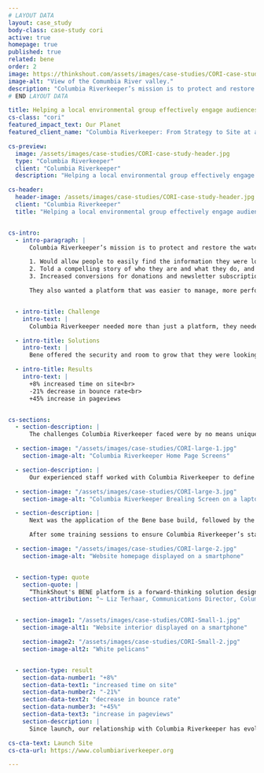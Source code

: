 ```yaml
---
# LAYOUT DATA
layout: case_study
body-class: case-study cori
active: true
homepage: true
published: true
related: bene
order: 2
image: https://thinkshout.com/assets/images/case-studies/CORI-case-study-header.jpg
image-alt: "View of the Comumbia River valley."
description: "Columbia Riverkeeper’s mission is to protect and restore the water quality of the Columbia River and all life connected to it, from the headwaters to the Pacific Ocean."
# END LAYOUT DATA

title: Helping a local environmental group effectively engage audiences
cs-class: "cori"
featured_impact_text: Our Planet
featured_client_name: "Columbia Riverkeeper: From Strategy to Site at a Fraction of the Cost"

cs-preview:
  image: /assets/images/case-studies/CORI-case-study-header.jpg
  type: "Columbia Riverkeeper"
  client: "Columbia Riverkeeper"
  description: "Helping a local environmental group effectively engage audiences"

cs-header:
  header-image: /assets/images/case-studies/CORI-case-study-header.jpg
  client: "Columbia Riverkeeper"
  title: "Helping a local environmental group effectively engage audiences"


cs-intro:
  - intro-paragraph: |
      Columbia Riverkeeper’s mission is to protect and restore the water quality of the Columbia River and all life connected to it, from the headwaters to the Pacific Ocean. Their previous website lacked intuitive navigation, and no longer reflected the organization’s brand. They desperately needed a site that did the following three things:

      1. Would allow people to easily find the information they were looking for,
      2. Told a compelling story of who they are and what they do, and
      3. Increased conversions for donations and newsletter subscriptions

      They also wanted a platform that was easier to manage, more performant, and secure. Bene was the perfect solution to address all of these points.


  - intro-title: Challenge
    intro-text: |
      Columbia Riverkeeper needed more than just a platform, they needed the strategic expertise and ongoing support to craft compelling calls to action and tell their story.

  - intro-title: Solutions
    intro-text: |
      Bene offered the security and room to grow that they were looking for in a platform, coupled with the strategic and design support from a team ready to spring into action.

  - intro-title: Results
    intro-text: |
      +8% increased time on site<br>
      -21% decrease in bounce rate<br>
      +45% increase in pageviews


cs-sections:
  - section-description: |
      The challenges Columbia Riverkeeper faced were by no means unique to nonprofits (big or small), however, content strategy and design support doesn’t just come with the wiki or FAQs of an out of the box solution. They required the discovery process, strategic direction, and design skills that comes with a high budget website redesign, but they needed it for a fraction of the cost.

  - section-image: "/assets/images/case-studies/CORI-large-1.jpg"
    section-image-alt: "Columbia Riverkeeper Home Page Screens"

  - section-description: |
      Our experienced staff worked with Columbia Riverkeeper to define and prioritize their target audiences, their motivations, and how to structure content on their site to keep those audiences coming back and engaged.

  - section-image: "/assets/images/case-studies/CORI-large-3.jpg"
    section-image-alt: "Columbia Riverkeeper Brealing Screen on a laptop"

  - section-description: |
      Next was the application of the Bene base build, followed by the implementation of Columbia Riverkeeper’s design. We also provided template theming for Salsa, (their CRM system and Email Service Provider) to ensure continuity for the end user when they completed petitions or other actions on their site.

      After some training sessions to ensure Columbia Riverkeeper’s staff was set up for success in using and administering the tool, we then handed over the keys to the team to import and stage their own content in the system. It truly was an intuitive, clean, and simple process.

  - section-image: "/assets/images/case-studies/CORI-large-2.jpg"
    section-image-alt: "Website homepage displayed on a smartphone"


  - section-type: quote
    section-quote: |
      “ThinkShout's BENE platform is a forward-thinking solution designed to make the daunting task of building a website, a fun and enjoyable experience. Thanks to ThinkShout's team, no matter how complex the design request seems, the BENE platform delivers a thoughtful, well-designed solution.”
    section-attribution: "~ Liz Terhaar, Communications Director, Columbia Riverkeeper"


  - section-image1: "/assets/images/case-studies/CORI-Small-1.jpg"
    section-image-alt1: "Website interior displayed on a smartphone"

    section-image2: "/assets/images/case-studies/CORI-Small-2.jpg"
    section-image-alt2: "White pelicans"


  - section-type: result
    section-data-number1: "+8%"
    section-data-text1: "increased time on site"
    section-data-number2: "-21%"
    section-data-text2: "decrease in bounce rate"
    section-data-number3: "+45%"
    section-data-text3: "increase in pageviews"
    section-description: |
      Since launch, our relationship with Columbia Riverkeeper has evolved into one of our most valued partnerships, with quarterly strategy meetings where we cover their upcoming campaigns and fundraising goals, as well as provide them with an analysis of their site performance to identify future areas for improvement. We’re excited to see where they go as they embark on this new chapter in their digital identity.

cs-cta-text: Launch Site
cs-cta-url: https://www.columbiariverkeeper.org

---
```

